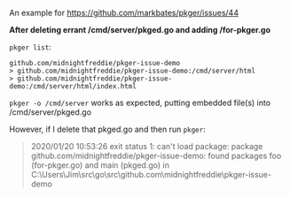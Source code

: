 An example for <https://github.com/markbates/pkger/issues/44>

**After deleting errant /cmd/server/pkged.go and adding /for-pkger.go**

`pkger list`:

    github.com/midnightfreddie/pkger-issue-demo
    > github.com/midnightfreddie/pkger-issue-demo:/cmd/server/html
    > github.com/midnightfreddie/pkger-issue-demo:/cmd/server/html/index.html

`pkger -o /cmd/server` works as expected, putting embedded file(s) into /cmd/server/pkged.go

However, if I delete that pkged.go and then run `pkger`:

> 2020/01/20 10:53:26 exit status 1: can't load package: package github.com/midnightfreddie/pkger-issue-demo: found packages foo (for-pkger.go) and main (pkged.go) in C:\Users\Jim\src\go\src\github.com\midnightfreddie\pkger-issue-demo